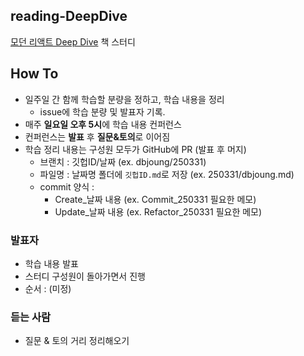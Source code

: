 ## reading-DeepDive
[모던 리액트 Deep Dive](https://product.kyobobook.co.kr/detail/S000210725203) 책 스터디

## How To
- 일주일 간 함께 학습할 분량을 정하고, 학습 내용을 정리 
	- issue에 학습 분량 및 발표자 기록.
- 매주 **일요일 오후 5시**에 학습 내용 컨퍼런스
- 컨퍼런스는 **발표** 후 **질문&토의**로 이어짐
- 학습 정리 내용는 구성원 모두가 GitHub에 PR (발표 후 머지)
	- 브랜치 : 깃헙ID/날짜 (ex. dbjoung/250331)
	- 파일명 : 날짜명 폴더에 `깃헙ID.md`로 저장 (ex. 250331/dbjoung.md)
	- commit 양식 : 
		- Create_날짜 내용 (ex. Commit_250331 필요한 메모)
		- Update_날짜 내용 (ex. Refactor_250331 필요한 메모)

### 발표자
- 학습 내용 발표
- 스터디 구성원이 돌아가면서 진행
- 순서 : (미정)

### 듣는 사람
- 질문 & 토의 거리 정리해오기

